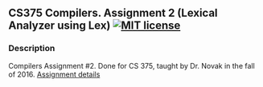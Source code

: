 ## CS375 Compilers. Assignment 2 (Lexical Analyzer using Lex) [![MIT license](https://img.shields.io/badge/license-MIT-lightgrey.svg)](https://https://raw.githubusercontent.com/qirh/CS375-assignment2/master/LICENSE)

### Description
Compilers Assignment #2. Done for CS 375, taught by Dr. Novak in the fall of 2016. [Assignment details](https://rawgit.com/qirh/CS375-assignment2/master/assignment2.html)

